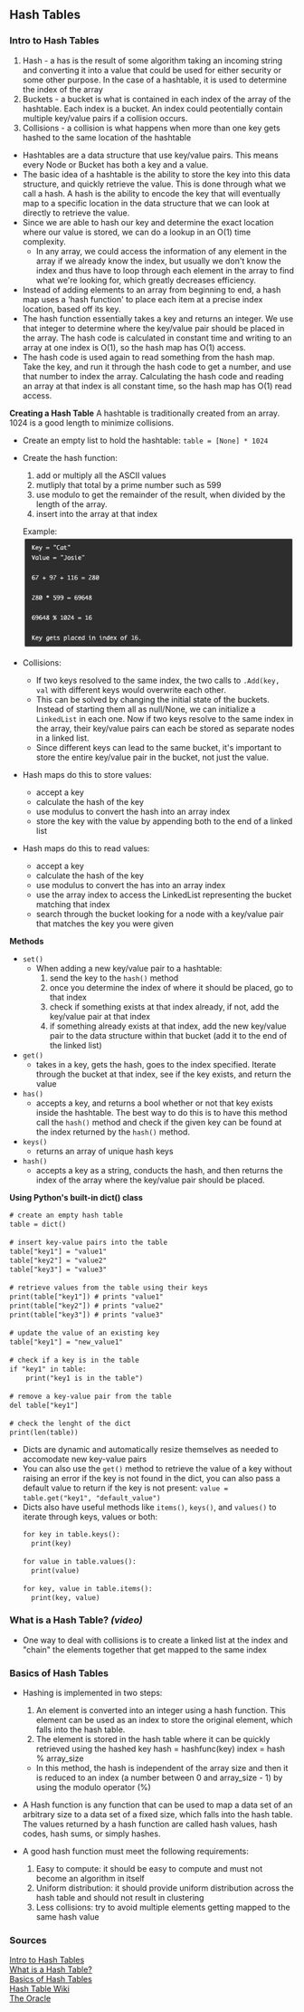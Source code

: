 ## Hash Tables

### Intro to Hash Tables

1. Hash - a has is the result of some algorithm taking an incoming string and converting it into a value that could be used for either security or some other purpose. In the case of a hashtable, it is used to determine the index of the array
2. Buckets - a bucket is what is contained in each index of the array of the hashtable. Each index is a bucket. An index could peotentially contain multiple key/value pairs if a collision occurs.
3. Collisions - a collision is what happens when more than one key gets hashed to the same location of the hashtable

- Hashtables are a data structure that use key/value pairs. This means every Node or Bucket has both a key and a value.
- The basic idea of a hashtable is the ability to store the key into this data structure, and quickly retrieve the value. This is done through what we call a hash. A hash is the ability to encode the key that will eventually map to a specific location in the data structure that we can look at directly to retrieve the value.
- Since we are able to hash our key and determine the exact location where our value is stored, we can do a lookup in an O(1) time complexity. 
  - In any array, we could access the information of any element in the array if we already know the index, but usually we don't know the index and thus have to loop through each element in the array to find what we're looking for, which greatly decreases efficiency.
- Instead of adding elements to an array from beginning to end, a hash map uses a 'hash function' to place each item at a precise index location, based off its key.
- The hash function essentially takes a key and returns an integer. We use that integer to determine where the key/value pair should be placed in the array. The hash code is calculated in constant time and writing to an array at one index is O(1), so the hash map has O(1) access.
- The hash code is used again to read something from the hash map. Take the key, and run it through the hash code to get a number, and use that number to index the array. Calculating the hash code and reading an array at that index is all constant time, so the hash map has O(1) read access.

**Creating a Hash Table**
A hashtable is traditionally created from an array. 1024 is a good length to minimize collisions.

- Create an empty list to hold the hashtable:
  `table = [None] * 1024`
- Create the hash function:
  1. add or multiply all the ASCII values 
  2. mutliply that total by a prime number such as 599
  3. use modulo to get the remainder of the result, when divided by the length of the array.
  4. insert into the array at that index

  Example:
  ![hash func ex.](img/hash-func-example.png)

- Collisions:
  - If two keys resolved to the same index, the two calls to `.Add(key, val` with different keys would overwrite each other.
  - This can be solved by changing the initial state of the buckets. Instead of starting them all as null/None, we can initialize a `LinkedList` in each one. Now if two keys resolve to the same index in the array, their key/value pairs can each be stored as separate nodes in a linked list.
  - Since different keys can lead to the same bucket, it's important to store the entire key/value pair in the bucket, not just the value.

- Hash maps do this to store values:
  - accept a key
  - calculate the hash of the key
  - use modulus to convert the hash into an array index
  - store the key with the value by appending both to the end of a linked list
- Hash maps do this to read values:
  - accept a key
  - calculate the hash of the key
  - use modulus to convert the has into an array index
  - use the array index to access the LinkedList representing the bucket matching that index
  - search through the bucket looking for a node with a key/value pair that matches the key you were given

**Methods**
- `set()`
  - When adding a new key/value pair to a hashtable:
    1. send the key to the `hash()` method
    2. once you determine the index of where it should be placed, go to that index
    3. check if something exists at that index already, if not, add the key/value pair at that index
    4. if something already exists at that index, add the new key/value pair to the data structure within that bucket (add it to the end of the linked list)
- `get()`
  - takes in a key, gets the hash, goes to the index specified. Iterate through the bucket at that index, see if the key exists, and return the value
- `has()`
  - accepts a key, and returns a bool whether or not that key exists inside the hashtable. The best way to do this is to have this method call the `hash()` method and check if the given key can be found at the index returned by the `hash()` method.
- `keys()`
  - returns an array of unique hash keys
- `hash()`
  - accepts a key as a string, conducts the hash, and then returns the index of the array where the key/value pair should be placed.

**Using Python's built-in dict() class**
```
# create an empty hash table
table = dict()

# insert key-value pairs into the table
table["key1"] = "value1"
table["key2"] = "value2"
table["key3"] = "value3"

# retrieve values from the table using their keys
print(table["key1"]) # prints "value1"
print(table["key2"]) # prints "value2"
print(table["key3"]) # prints "value3"

# update the value of an existing key
table["key1"] = "new_value1"

# check if a key is in the table
if "key1" in table:
    print("key1 is in the table")

# remove a key-value pair from the table
del table["key1"]

# check the lenght of the dict
print(len(table))
```
- Dicts are dynamic and automatically resize themselves as needed to accomodate new key-value pairs
- You can also use the `get()` method to retrieve the value of a key without raising an error if the key is not found in the dict, you can also pass a default value to return if the key is not present:
  `value = table.get("key1", "default_value")`
- Dicts also have useful methods like `items()`, `keys()`, and `values()` to iterate through keys, values or both:
  ```
  for key in table.keys():
    print(key)

  for value in table.values():
    print(value)
    
  for key, value in table.items():
    print(key, value)

  ```

### What is a Hash Table? *(video)*

- One way to deal with collisions is to create a linked list at the index and "chain" the elements together that get mapped to the same index

### Basics of Hash Tables

- Hashing is implemented in two steps:
  1. An element is converted into an integer using a hash function. This element can be used as an index to store the original element, which falls into the hash table.
  2. The element is stored in the hash table where it can be quickly retrieved using the hashed key
    hash = hashfunc(key)
    index = hash % array_size
  - In this method, the hash is independent of the array size and then it is reduced to an index (a number between 0 and array_size - 1) by using the modulo operator (%)

- A Hash function is any function that can be used to map a data set of an arbitrary size to a data set of a fixed size, which falls into the hash table. The values returned by a hash function are called hash values, hash codes, hash sums, or simply hashes.
- A good hash function must meet the following requirements:
  1. Easy to compute: it should be easy to compute and must not become an algorithm in itself
  2. Uniform distribution: it should provide uniform distribution across the hash table and should not result in clustering
  3. Less collisions: try to avoid multiple elements getting mapped to the same hash value


### Sources

[Intro to Hash Tables](https://codefellows.github.io/common_curriculum/data_structures_and_algorithms/Code_401/class-30/resources/Hashtables.html)<br>
[What is a Hash Table?](https://www.youtube.com/watch?v=MfhjkfocRR0)<br>
[Basics of Hash Tables](https://www.hackerearth.com/practice/data-structures/hash-tables/basics-of-hash-tables/tutorial/)<br>
[Hash Table Wiki](https://en.wikipedia.org/wiki/Hash_table)<br>
[The Oracle](https://chat.openai.com/chat)